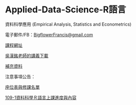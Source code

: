# Applied-Data-Science-R語言
資料科學應用 (Empirical  Analysis, Statistics and Econometrics)  

電子郵件/FB：BigflowerFrancis@gmail.com

[課程網址](https://github.com/HungHuaTien/Applied-Data-Science/)

[吳漢銘老師的講義下載](http://www.hmwu.idv.tw/index.php/r-software)

[補充資料](https://drive.google.com/drive/folders/1vO_UpmCD4_PpOK9hEaMkf9wudY-SfLQ1?usp=sharing)


注意事項公告：

[座位表與修課名單](https://drive.google.com/file/d/1i6Xd9cjHrCOOACjGWYL2dYAI7Tdf0dEl/view?usp=sharing)

[109-1資料科學Ｒ語言上課進度與內容](https://colab.research.google.com/drive/1nxvV34uin5uUV4GW66aQ5u9JtNWtsz93?usp=sharing)


